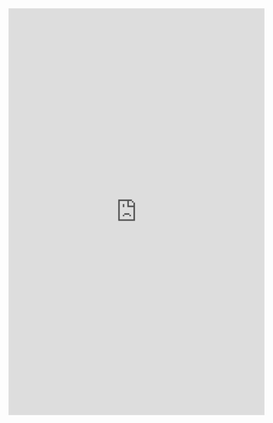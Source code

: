 <iframe width='100%' height='800px' src="https://api.mapbox.com/styles/v1/brunoavila5/clvqiy96601oh01qrh1f1h0yb.html?title=false&access_token=pk.eyJ1IjoiYnJ1bm9hdmlsYTUiLCJhIjoiY2tnZ21mYXczMDM1NzMzcW5nZ2F0Y2p5ciJ9.lcZsijSxzyUx2pNYIIUPQA&zoomwheel=false#5.79/50.426/9.349" title="Monochrome" style="border:none;"></iframe>
